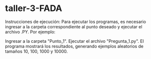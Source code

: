 # taller-3-FADA

Instrucciones de ejecución:
Para ejecutar los programas, es necesario ingresar a la carpeta correspondiente al punto deseado y ejecutar el archivo .PY. Por ejemplo:

Ingresar a la carpeta "Punto_1".
Ejecutar el archivo "Pregunta_1.py".
El programa mostrará los resultados, generando ejemplos aleatorios de tamaños 10, 100, 1000 y 10000.

